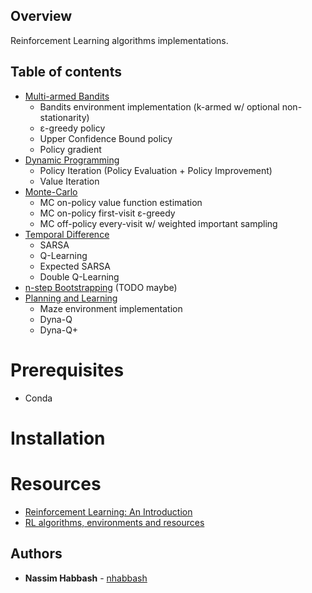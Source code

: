 ## Overview
Reinforcement Learning algorithms implementations.

## Table of contents
* [Multi-armed Bandits](./MAB)
    * Bandits environment implementation (k-armed w/ optional non-stationarity)
    * ε-greedy policy
    * Upper Confidence Bound policy
    * Policy gradient
* [Dynamic Programming](./DP)
    * Policy Iteration (Policy Evaluation + Policy Improvement)
    * Value Iteration
* [Monte-Carlo](./MC)
    * MC on-policy value function estimation
    * MC on-policy first-visit ε-greedy 
    * MC off-policy every-visit w/ weighted important sampling
* [Temporal Difference](./TD)
    * SARSA
    * Q-Learning
    * Expected SARSA
    * Double Q-Learning
* [n-step Bootstrapping](./NB) (TODO maybe)
* [Planning and Learning](./PL)
    * Maze environment implementation
    * Dyna-Q
    * Dyna-Q+

# Prerequisites
* Conda

# Installation


# Resources
* [Reinforcement Learning: An Introduction](http://incompleteideas.net/book/RLbook2018.pdf)
* [RL algorithms, environments and resources](https://github.com/dennybritz/reinforcement-learning)

## Authors
* **Nassim Habbash** - [nhabbash](https://github.com/nhabbash)
